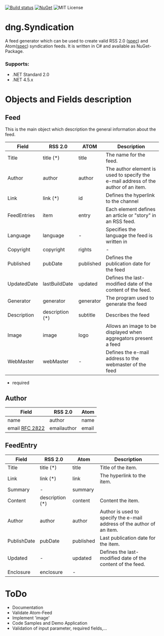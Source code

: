 [![Build status](https://ci.appveyor.com/api/projects/status/80gqbde41fru5wlb/branch/master?svg=true)](https://ci.appveyor.com/project/dotnetgeek/dng-syndication/branch/master)
[![NuGet](https://img.shields.io/nuget/v/dng.Syndication.svg)](https://www.nuget.org/packages/dng.Syndication)
![MIT License](https://img.shields.io/badge/license-MIT-orange.svg)

# dng.Syndication

A feed generator which can be used to create valid RSS 2.0 ([spec](http://cyber.harvard.edu/rss/rss.html))  and Atom([spec](https://tools.ietf.org/html/rfc4287)) syndication  feeds. It is written in C# and available as NuGet-Package.

### Supports:
* .NET Standard 2.0
* .NET 4.5.x

# Objects and Fields description


## Feed

This is the main object which description the general information about the feed.

| Field  | RSS 2.0 | ATOM  | Description |
|--------|---------|-------|-------------|
| Title | title (*) | title | The name for the feed.|
| Author | author | author | The author element is used to specify the e-mail address of the author of an item. |
| Link | link (*) | id | Defines the hyperlink to the channel |
| FeedEntries | item | entry | Each <item> element defines an article or "story" in an RSS feed. |
| Language | language | - | Specifies the language the feed is written in |
| Copyright | copyright | rights | - |
| Published | pubDate | published | Defines the publication date for the feed |
| UpdatedDate | lastBuildDate | updated |  Defines the last-modified date of the content of the feed. |
| Generator | generator | generator | The program used to generate the feed |
| Description | description (*) | subtitle |  Describes the feed |
| Image | image | logo |  Allows an image to be displayed when aggregators present a feed |
| WebMaster | webMaster | - | Defines the e-mail address to the webmaster of the feed | 


* required

## Author

| Field | RSS 2.0 | Atom |
|-------|---------|------|
| name  | author | name |
| email [RFC 2822](http://tools.ietf.org/html/rfc2822) | emailauthor | email |


## FeedEntry

| Field | RSS 2.0 | Atom | Description |
|-------|---------|------|-------------|
| Title | title (*) | title | Title of the item. |
| Link | link (*) | link | The hyperlink to the item. |
| Summary | - | summary |
| Content | description (*) | content | Content the item. |
| Author | author | author | Author is used to specify the e-mail address of the author of an item. |
| PublishDate | pubDate | published | Last publication date for the item. |
| Updated | - | updated | Defines the last-modified date of the content of the feed. |
| Enclosure | enclosure  | - | 

# ToDo

* Documentation
* Validate Atom-Feed
* Implement 'image' 
* Code Samples and Demo Application
* Validation of input parameter, required fields,...
